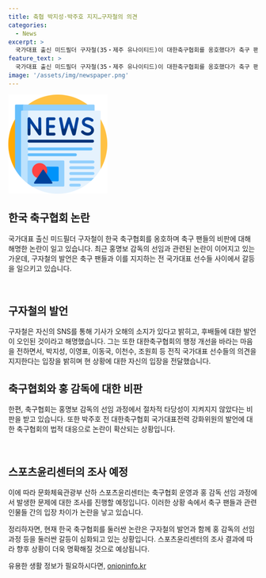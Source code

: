 ```yaml
---
title: 축협 박지성·박주호 지지…구자철의 의견
categories:
  - News
excerpt: >
  국가대표 출신 미드필더 구자철(35‧제주 유나이티드)이 대한축구협회를 옹호했다가 축구 팬들의 비판을 받고 해명에 나섰다. 구자철은 기사를 오해한 것으로 밝히며, 후배들 비판 발언에 대한 해명과 축구협회 변화를 희망하는 의지를 강조했다. 협회 내 갈등과 축구 팬들의 반발에 대한 추이도 논의되고 있는 가운데, 문화체육관광부 스포츠윤리센터가 조사를 진행할 예정이다.
feature_text: >
  국가대표 출신 미드필더 구자철(35‧제주 유나이티드)이 대한축구협회를 옹호했다가 축구 팬들의 비판을 받고 해명에 나섰다. 구자철은 기사를 오해한 것으로 밝히며, 후배들 비판 발언에 대한 해명과 축구협회 변화를 희망하는 의지를 강조했다. 협회 내 갈등과 축구 팬들의 반발에 대한 추이도 논의되고 있는 가운데, 문화체육관광부 스포츠윤리센터가 조사를 진행할 예정이다.
image: '/assets/img/newspaper.png'
---
```


<p><img src="/assets/img/newspaper.png" alt="kimp 속보" /></p>

<h2 data-ke-size="size26">한국 축구협회 논란</h2>

<p>국가대표 출신 미드필더 구자철이 한국 축구협회를 옹호하며 축구 팬들의 비판에 대해 해명한 논란이 일고 있습니다. 최근 홍명보 감독의 선임과 관련된 논란이 이어지고 있는 가운데, 구자철의 발언은 축구 팬들과 이를 지지하는 전 국가대표 선수들 사이에서 갈등을 일으키고 있습니다.</p>

<p data-ke-size="size16">&nbsp;</p>

<h2 data-ke-size="size24">구자철의 발언</h2>

<p>구자철은 자신의 SNS를 통해 기사가 오해의 소지가 있다고 밝히고, 후배들에 대한 발언이 오인된 것이라고 해명했습니다. 그는 또한 대한축구협회의 행정 개선을 바라는 마음을 전하면서, 박지성, 이영표, 이동국, 이천수, 조원희 등 전직 국가대표 선수들의 의견을 지지한다는 입장을 밝히며 현 상황에 대한 자신의 입장을 전달했습니다.</p>

<h2 data-ke-size="size24">축구협회와 홍 감독에 대한 비판</h2>

<p>한편, 축구협회는 홍명보 감독의 선임 과정에서 절차적 타당성이 지켜지지 않았다는 비판을 받고 있습니다. 또한 박주호 전 대한축구협회 국가대표전력 강화위원의 발언에 대한 축구협회의 법적 대응으로 논란이 확산되는 상황입니다.</p>

<p data-ke-size="size16">&nbsp;</p>

<h2 data-ke-size="size24">스포츠윤리센터의 조사 예정</h2>

<p>이에 따라 문화체육관광부 산하 스포츠윤리센터는 축구협회 운영과 홍 감독 선임 과정에서 발생한 문제에 대한 조사를 진행할 예정입니다. 이러한 상황 속에서 축구 팬들과 관련 인물들 간의 입장 차이가 논란을 낳고 있습니다.</p>

<p>정리하자면, 현재 한국 축구협회를 둘러싼 논란은 구자철의 발언과 함께 홍 감독의 선임 과정 등을 둘러싼 갈등이 심화되고 있는 상황입니다. 스포츠윤리센터의 조사 결과에 따라 향후 상황이 더욱 명확해질 것으로 예상됩니다.</p>
유용한 생활 정보가 필요하시다면, <a href="https://onioninfo.kr" rel="dofollow">onioninfo.kr</a>


